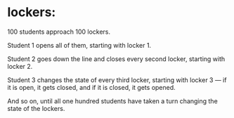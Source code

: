 # lockers:

100 students approach 100 lockers.



Student 1 opens all of them, starting with locker 1.



Student 2 goes down the line and closes every second locker, starting with locker 2.



Student 3 changes the state of every third locker, starting with locker 3 — if it is open, it gets closed, and if it is closed, it gets opened.



And so on, until all one hundred students have taken a turn changing the state of the lockers.

